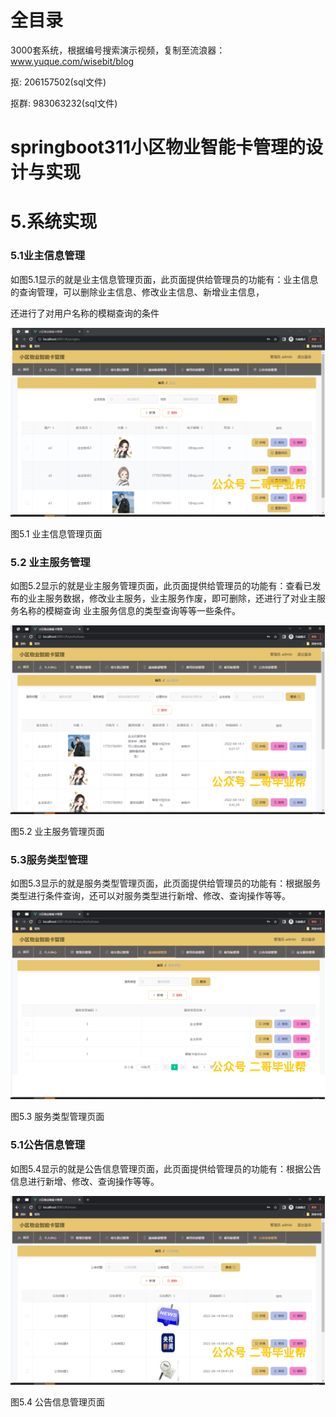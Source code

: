 # 全目录

3000套系统，根据编号搜索演示视频，复制至流浪器：www.yuque.com/wisebit/blog


<p>抠: 206157502(sql文件)</p>
<p>抠群: 983063232(sql文件)</p>


# springboot311小区物业智能卡管理的设计与实现

# 5.系统实现


### 5.1业主信息管理
如图5.1显示的就是业主信息管理页面，此页面提供给管理员的功能有：业主信息的查询管理，可以删除业主信息、修改业主信息、新增业主信息，

还进行了对用户名称的模糊查询的条件

![](/md/blog.015.png)

图5.1 业主信息管理页面
### 5.2 业主服务管理
如图5.2显示的就是业主服务管理页面，此页面提供给管理员的功能有：查看已发布的业主服务数据，修改业主服务，业主服务作废，即可删除，还进行了对业主服务名称的模糊查询 业主服务信息的类型查询等等一些条件。

![](/md/blog.016.png)



图5.2 业主服务管理页面
### 5.3服务类型管理
如图5.3显示的就是服务类型管理页面，此页面提供给管理员的功能有：根据服务类型进行条件查询，还可以对服务类型进行新增、修改、查询操作等等。

![](/md/blog.017.png)



图5.3 服务类型管理页面
### 5.1公告信息管理
如图5.4显示的就是公告信息管理页面，此页面提供给管理员的功能有：根据公告信息进行新增、修改、查询操作等等。

![](/md/blog.018.png)


图5.4 公告信息管理页面



